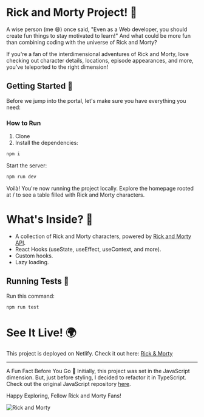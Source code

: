 # Rick and Morty Project! 🚀

A wise person (me 😄) once said, "Even as a Web developer, you should create fun things to stay motivated to learn!" And what could be more fun than combining coding with the universe of Rick and Morty?

If you're a fan of the interdimensional adventures of Rick and Morty, love checking out character details, locations, episode appearances, and more, you've teleported to the right dimension!

## Getting Started 🌟

Before we jump into the portal, let's make sure you have everything you need:

### How to Run

1. Clone
2. Install the dependencies:

```bash
npm i
```
Start the server:

```bash
npm run dev
```

Voilà! You're now running the project locally. Explore the homepage rooted at / to see a table filled with Rick and Morty characters.

# What's Inside? 🌌

- A collection of Rick and Morty characters, powered by [Rick and Morty API](https://rickandmortyapi.com/api).
- React Hooks (useState, useEffect, useContext, and more).
- Custom hooks.
- Lazy loading.

## Running Tests 🧪

Run this command:

```bash
npm run test
```

# See It Live! 🌍
This project is deployed on Netlify. Check it out here: [Rick & Morty](https://rick-and-morty-fan-club.netlify.app/)

---
A Fun Fact Before You Go 🎉
Initially, this project was set in the JavaScript dimension. But, just before styling, I decided to refactor it in TypeScript. Check out the original JavaScript repository [here](https://github.com/Sepidehatt/React-Rick-and-Morty).

Happy Exploring, Fellow Rick and Morty Fans!

![Rick and Morty](https://media.giphy.com/media/TimKW1D9V6cuuGE5WV/giphy.gif "Rick and Morty")

